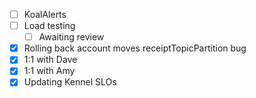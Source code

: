 * [ ] KoalAlerts
* [ ] Load testing
  * [ ] Awaiting review
* [x] Rolling back account moves receiptTopicPartition bug
* [x] 1:1 with Dave
* [x] 1:1 with Amy
* [x] Updating Kennel SLOs

